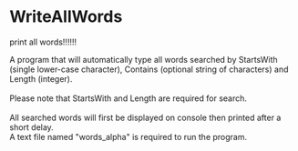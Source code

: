 # WriteAllWords
 print all words!!!!!!
 
 
 A program that will automatically type all words searched by StartsWith (single lower-case character), Contains (optional string of characters) and Length (integer).  
 <br />Please note that StartsWith and Length are required for search.    
 <br />All searched words will first be displayed on console then printed after a short delay.  
 A text file named "words_alpha" is required to run the program.
   
